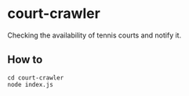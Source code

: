 # court-crawler
Checking the availability of tennis courts and notify it.

## How to
```
cd court-crawler
node index.js
```
